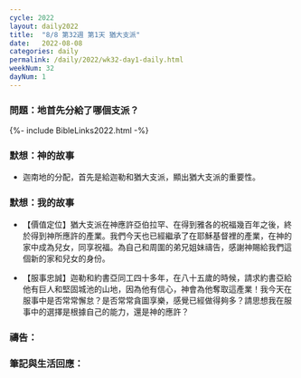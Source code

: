 ```yaml
---
cycle: 2022
layout: daily2022
title:  "8/8 第32週 第1天 猶大支派"
date:   2022-08-08
categories: daily
permalink: /daily/2022/wk32-day1-daily.html
weekNum: 32
dayNum: 1
---
```


### 問題：地首先分給了哪個支派？

{%- include BibleLinks2022.html -%}

### 默想：神的故事 
+ 迦南地的分配，首先是給迦勒和猶大支派，顯出猶大支派的重要性。

### 默想：我的故事 
+ 【價值定位】猶大支派在神應許亞伯拉罕、在得到雅各的祝福幾百年之後，終於得到神所應許的產業。我們今天也已經繼承了在耶穌基督裡的產業，在神的家中成為兒女，同享祝福。為自己和周圍的弟兄姐妹禱告，感謝神賜給我們這個新的家和兒女的身份。

+ 【服事忠誠】迦勒和約書亞同工四十多年，在八十五歲的時候，請求約書亞給他有巨人和堅固城池的山地，因為他有信心，神會為他奪取這產業！我今天在服事中是否常常懈怠？是否常常貪圖享樂，感覺已經做得夠多？請思想我在服事中的選擇是根據自己的能力，還是神的應許？

### 禱告：

### 筆記與生活回應：
